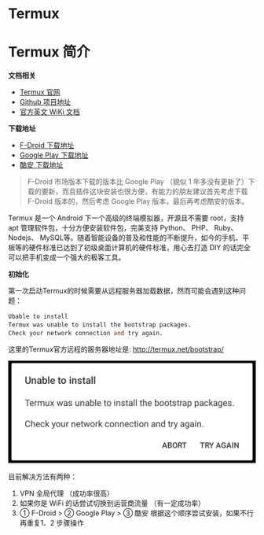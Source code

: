 # Termux

# Termux 简介

**文档相关**

- [Termux 官网](https://termux.com/)
- [Github 项目地址](https://github.com/termux/termux-app)
- [官方英文 WiKi 文档](https://wiki.termux.com/wiki/Main_Page)

**下载地址**

- [F-Droid 下载地址](https://f-droid.org/packages/com.termux/)
- [Google Play 下载地址](https://play.google.com/store/apps/details?id=com.termux)
- [酷安 下载地址](https://www.coolapk.com/apk/com.termux)

> F-Droid 市场版本下载的版本比 Google Play （貌似 1 年多没有更新了）下载的要新，而且插件这块安装也很方便，有能力的朋友建议首先考虑下载 F-Droid 版本的，然后考虑 Google Play 版本，最后再考虑酷安的版本。

Termux 是一个 Android 下一个高级的终端模拟器，开源且不需要 root，支持 apt 管理软件包，十分方便安装软件包，完美支持 Python、 PHP、 Ruby、 Nodejs、 MySQL等。随着智能设备的普及和性能的不断提升，如今的手机、平板等的硬件标准已达到了初级桌面计算机的硬件标准，用心去打造 DIY 的话完全可以把手机变成一个强大的极客工具。

**初始化**

第一次启动Termux的时候需要从远程服务器加载数据，然而可能会遇到这种问题：

```verilog
Ubable to install
Termux was unable to install the bootstrap packages.
Check your network connection and try again.
```

这里的Termux官方远程的服务器地址是: http://termux.net/bootstrap/



![img](.\img\15871943464391.png)



目前解决方法有两种：

1. VPN 全局代理 （成功率很高）
2. 如果你是 WiFi 的话尝试切换到运营商流量 （有一定成功率）
3. ① F-Droid > ② Google Play > ③ 酷安 根据这个顺序尝试安装，如果不行再重复1、2 步骤操作